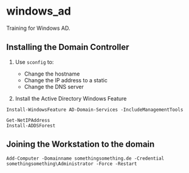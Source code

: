 # windows_ad
Training for Windows AD.

## Installing the Domain Controller

1. Use `sconfig` to:
    - Change the hostname
    - Change the IP address to a static
    - Change the DNS server

2. Install the Active Directory Windows Feature

```shell
Install-WindowsFeature AD-Domain-Services -IncludeManagementTools
```
```shell
Get-NetIPAddress
Install-ADDSForest
```

## Joining the Workstation to the domain

```
Add-Computer -Domainname somethingsomething.de -Credential somethingsomething\Administrator -Force -Restart
```
